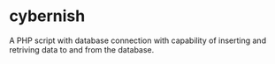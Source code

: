 # cybernish
A PHP script with database connection with capability of inserting and retriving data to and from the database.
